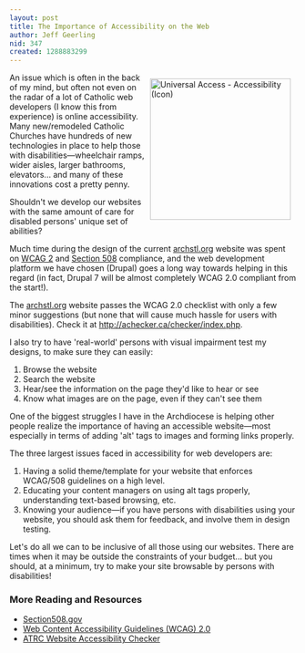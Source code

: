 ```yaml
---
layout: post
title: The Importance of Accessibility on the Web
author: Jeff Geerling
nid: 347
created: 1288883299
---
```

<p><img src="http://www.opensourcecatholic.com/sites/opensourcecatholic.com/files/user-uploads/oscatholic/universal-access.png" alt="Universal Access - Accessibility (Icon)" style="float: right; width: 247px; height: 248px; border-width: 0px; border-style: solid; margin: 10px;" />An issue which is often in the back of my mind, but often not even on the radar of a lot of Catholic web developers (I know this from experience) is online accessibility. Many new/remodeled Catholic Churches have hundreds of new technologies in place to help those with disabilities—wheelchair ramps, wider aisles, larger bathrooms, elevators... and many of these innovations cost a pretty penny.</p>
<p>Shouldn't we develop our websites with the same amount of care for disabled persons' unique set of abilities?</p>
<p>Much time during the design of the current <a href="http://archstl.org/">archstl.org</a> website was spent on <a href="http://www.w3.org/TR/WCAG20/">WCAG 2</a> and <a href="http://www.section508.gov/docs/Section%20508%20Standards%20Guide.pdf">Section 508</a> compliance, and the web development platform we have chosen (Drupal) goes a long way towards helping in this regard (in fact, Drupal 7 will be almost completely WCAG 2.0 compliant from the start!).</p>
<p>The <a href="http://archstl.org/">archstl.org</a> website passes the WCAG 2.0 checklist with only a few minor suggestions (but none that will cause much hassle for users with disabilities). Check it at <a href="http://achecker.ca/checker/index.php">http://achecker.ca/checker/index.php</a>.</p>
<p>I also try to have 'real-world' persons with visual impairment test my designs, to make sure they can easily:</p>
<ol>
<li>Browse the website</li>
<li>Search the website</li>
<li>Hear/see the information on the page they'd like to hear or see</li>
<li>Know what images are on the page, even if they can't see them</li>
</ol> <!--break-->
<p>One of the biggest struggles I have in the Archdiocese is helping other people realize the importance of having an accessible website—most especially in terms of adding 'alt' tags to images and forming links properly.</p>
<p>The three largest issues faced in accessibility for web developers are:</p>
<ol>
<li>Having a solid theme/template for your website that enforces WCAG/508 guidelines on a high level.</li>
<li>Educating your content managers on using alt tags properly, understanding text-based browsing, etc.</li>
<li>Knowing your audience—if you have persons with disabilities using your website, you should ask them for feedback, and involve them in design testing.</li>
</ol>
<p>Let's do all we can to be inclusive of all those using our websites. There are times when it may be outside the constraints of your budget... but you should, at a minimum, try to make your site browsable by persons with disabilities!</p>
<h3>More Reading and Resources</h3>
<ul>
<li><a href="http://www.section508.gov/index.cfm?fuseAction=stds">Section508.gov</a></li>
<li><a href="http://www.w3.org/TR/WCAG20/">Web Content Accessibility Guidelines (WCAG) 2.0</a></li>
<li><a href="http://achecker.ca/checker/index.php">ATRC Website Accessibility Checker</a></li>
</ul>

